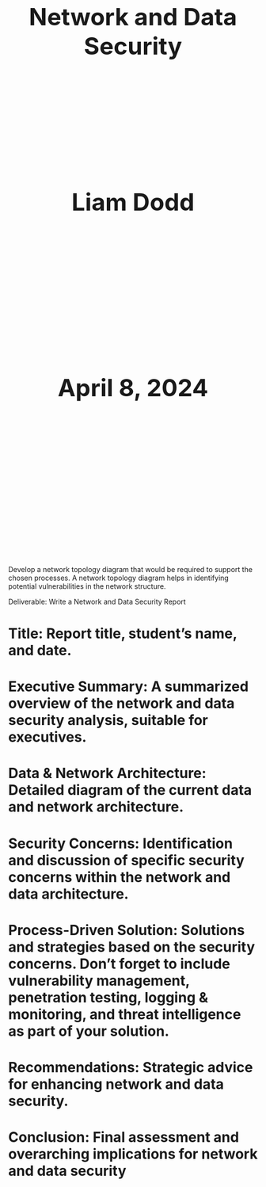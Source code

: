 # 

<div class="title">
    <div>Network and Data Security</div>
    <div>Liam Dodd</div>
    <div>April 8, 2024</div>
</div>

<style>
    .title {
        display: grid;
        grid-template-columns: 1fr;
        grid-template-rows: repeat(3, 1fr);
        height: 842pt;
        font-size: 36pt;
        text-align: center;
        font-weight: bold;
    }
</style>

Develop a network topology diagram that would be required to support the chosen processes. A network topology diagram helps in identifying potential vulnerabilities in the network structure.

Deliverable: Write a Network and Data Security Report

# Title: Report title, student’s name, and date.

# Executive Summary: A summarized overview of the network and data security analysis, suitable for executives.

# Data & Network Architecture: Detailed diagram of the current data and network architecture.

# Security Concerns: Identification and discussion of specific security concerns within the network and data architecture.

# Process-Driven Solution: Solutions and strategies based on the security concerns. Don’t forget to include vulnerability management, penetration testing, logging & monitoring, and threat intelligence as part of your solution.

# Recommendations: Strategic advice for enhancing network and data security.

# Conclusion: Final assessment and overarching implications for network and data security
